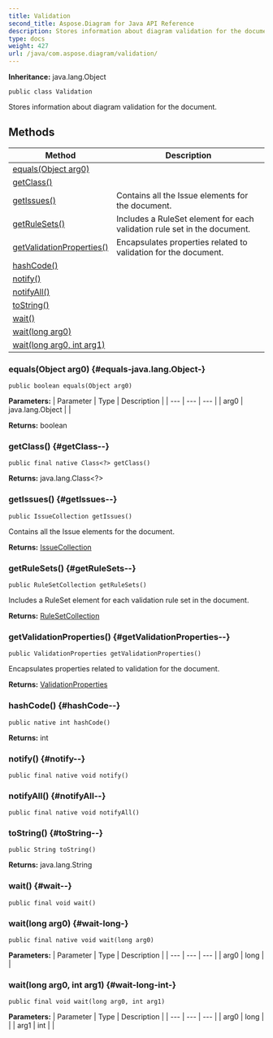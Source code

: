 ```yaml
---
title: Validation
second_title: Aspose.Diagram for Java API Reference
description: Stores information about diagram validation for the document.
type: docs
weight: 427
url: /java/com.aspose.diagram/validation/
---
```


**Inheritance:**
java.lang.Object
```
public class Validation
```

Stores information about diagram validation for the document.
## Methods

| Method | Description |
| --- | --- |
| [equals(Object arg0)](#equals-java.lang.Object-) |  |
| [getClass()](#getClass--) |  |
| [getIssues()](#getIssues--) | Contains all the Issue elements for the document. |
| [getRuleSets()](#getRuleSets--) | Includes a RuleSet element for each validation rule set in the document. |
| [getValidationProperties()](#getValidationProperties--) | Encapsulates properties related to validation for the document. |
| [hashCode()](#hashCode--) |  |
| [notify()](#notify--) |  |
| [notifyAll()](#notifyAll--) |  |
| [toString()](#toString--) |  |
| [wait()](#wait--) |  |
| [wait(long arg0)](#wait-long-) |  |
| [wait(long arg0, int arg1)](#wait-long-int-) |  |
### equals(Object arg0) {#equals-java.lang.Object-}
```
public boolean equals(Object arg0)
```




**Parameters:**
| Parameter | Type | Description |
| --- | --- | --- |
| arg0 | java.lang.Object |  |

**Returns:**
boolean
### getClass() {#getClass--}
```
public final native Class<?> getClass()
```




**Returns:**
java.lang.Class<?>
### getIssues() {#getIssues--}
```
public IssueCollection getIssues()
```


Contains all the Issue elements for the document.

**Returns:**
[IssueCollection](../../com.aspose.diagram/issuecollection)
### getRuleSets() {#getRuleSets--}
```
public RuleSetCollection getRuleSets()
```


Includes a RuleSet element for each validation rule set in the document.

**Returns:**
[RuleSetCollection](../../com.aspose.diagram/rulesetcollection)
### getValidationProperties() {#getValidationProperties--}
```
public ValidationProperties getValidationProperties()
```


Encapsulates properties related to validation for the document.

**Returns:**
[ValidationProperties](../../com.aspose.diagram/validationproperties)
### hashCode() {#hashCode--}
```
public native int hashCode()
```




**Returns:**
int
### notify() {#notify--}
```
public final native void notify()
```




### notifyAll() {#notifyAll--}
```
public final native void notifyAll()
```




### toString() {#toString--}
```
public String toString()
```




**Returns:**
java.lang.String
### wait() {#wait--}
```
public final void wait()
```




### wait(long arg0) {#wait-long-}
```
public final native void wait(long arg0)
```




**Parameters:**
| Parameter | Type | Description |
| --- | --- | --- |
| arg0 | long |  |

### wait(long arg0, int arg1) {#wait-long-int-}
```
public final void wait(long arg0, int arg1)
```




**Parameters:**
| Parameter | Type | Description |
| --- | --- | --- |
| arg0 | long |  |
| arg1 | int |  |

